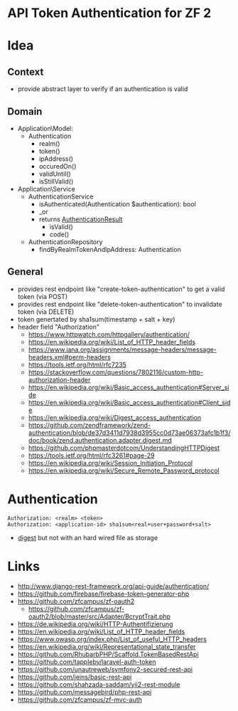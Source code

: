 # API Token Authentication for ZF 2

# Idea

## Context

* provide abstract layer to verify if an authentication is valid

## Domain

* Application\Model:
    * Authentication
        * realm()
        * token()
        * ipAddress()
        * occuredOn()
        * validUntil()
        * isStillValid()
* Application\Service
    * AuthenticationService
        * isAuthenticated(Authentication $authentication): bool
        * _or
        * returns [AuthenticationResult](https://github.com/zendframework/zend-authentication/blob/master/src/Result.php)
            * isValid()
            * code()
    * AuthenticationRepository
        * findByRealmTokenAndIpAddress: Authentication

## General

* provides rest endpoint like "create-token-authentication" to get a valid token (via POST)
* provides rest endpoint like "delete-token-authentication" to invalidate token (via DELETE)
* token genertated by sha1sum(timestamp + salt + key)
* header field "Authorization"
    * https://www.httpwatch.com/httpgallery/authentication/
    * https://en.wikipedia.org/wiki/List_of_HTTP_header_fields
    * https://www.iana.org/assignments/message-headers/message-headers.xml#perm-headers
    * https://tools.ietf.org/html/rfc7235
    * https://stackoverflow.com/questions/7802116/custom-http-authorization-header
    * https://en.wikipedia.org/wiki/Basic_access_authentication#Server_side
    * https://en.wikipedia.org/wiki/Basic_access_authentication#Client_side
    * https://en.wikipedia.org/wiki/Digest_access_authentication
    * https://github.com/zendframework/zend-authentication/blob/de37d3411d7938d3955cc0d73ae06373afc1b1f3/doc/book/zend.authentication.adapter.digest.md
    * https://github.com/phpmasterdotcom/UnderstandingHTTPDigest
    * https://tools.ietf.org/html/rfc3261#page-29
    * https://en.wikipedia.org/wiki/Session_Initiation_Protocol
    * https://en.wikipedia.org/wiki/Secure_Remote_Password_protocol

# Authentication

```
Authorization: <realm> <token>
Authorization: <application-id> sha1sum<real+user+password+salt>
```
* [digest](https://github.com/zendframework/zend-authentication/blob/master/src/Adapter/Digest.php) but not with an hard wired file as storage

# Links

* http://www.django-rest-framework.org/api-guide/authentication/
* https://github.com/firebase/firebase-token-generator-php
* https://github.com/zfcampus/zf-oauth2
    * https://github.com/zfcampus/zf-oauth2/blob/master/src/Adapter/BcryptTrait.php
* https://de.wikipedia.org/wiki/HTTP-Authentifizierung
* https://en.wikipedia.org/wiki/List_of_HTTP_header_fields
* https://www.owasp.org/index.php/List_of_useful_HTTP_headers
* https://en.wikipedia.org/wiki/Representational_state_transfer
* https://github.com/RhubarbPHP/Scaffold.TokenBasedRestApi
* https://github.com/tappleby/laravel-auth-token
* https://github.com/unautreweb/symfony2-secured-rest-api
* https://github.com/jeins/basic-rest-api
* https://github.com/shahzada-saddam/yii2-rest-module
* https://github.com/messagebird/php-rest-api
* https://github.com/zfcampus/zf-mvc-auth
